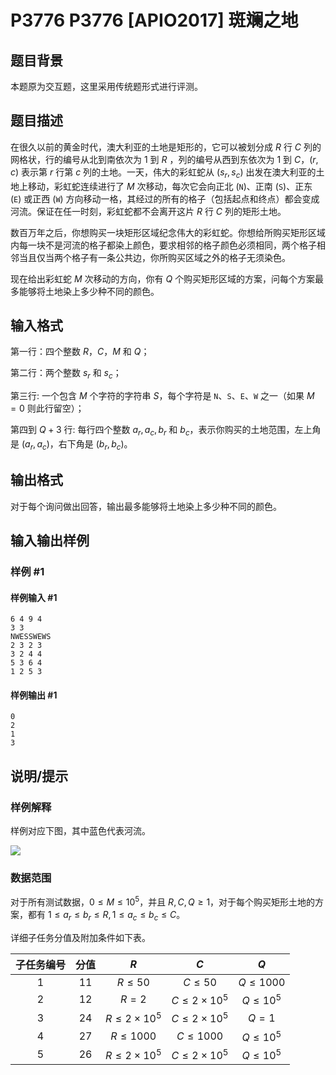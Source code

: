 # P3776 P3776 [APIO2017] 斑斓之地

## 题目背景

本题原为交互题，这里采用传统题形式进行评测。

## 题目描述

在很久以前的黄金时代，澳大利亚的土地是矩形的，它可以被划分成 $R$ 行 $C$ 列的网格状，行的编号从北到南依次为 $1$ 到 $R$ ，列的编号从西到东依次为 $1$ 到 $C$，$(r,c)$ 表示第 $r$ 行第 $c$ 列的土地。一天，伟大的彩虹蛇从 $(s_r,s_c)$ 出发在澳大利亚的土地上移动，彩虹蛇连续进行了 $M$ 次移动，每次它会向正北 (`N`)、正南 (`S`)、正东 (`E`) 或正西 (`W`) 方向移动一格，其经过的所有的格子（包括起点和终点）都会变成河流。保证在任一时刻，彩虹蛇都不会离开这片 $R$ 行 $C$ 列的矩形土地。

数百万年之后，你想购买一块矩形区域纪念伟大的彩虹蛇。你想给所购买矩形区域内每一块不是河流的格子都染上颜色，要求相邻的格子颜色必须相同，两个格子相邻当且仅当两个格子有一条公共边，你所购买区域之外的格子无须染色。

现在给出彩虹蛇 $M$ 次移动的方向，你有 $Q$ 个购买矩形区域的方案，问每个方案最多能够将土地染上多少种不同的颜色。

## 输入格式

第一行：四个整数 $R$，$C$，$M$ 和 $Q$；

第二行：两个整数 $s_r$ 和 $s_c$；

第三行: 一个包含 $M$ 个字符的字符串 $S$，每个字符是 `N`、`S`、`E`、`W` 之一（如果 $M=0$ 则此行留空）；

第四到 $Q+3$ 行: 每行四个整数 $a_r,a_c,b_r$ 和 $b_c$，表示你购买的土地范围，左上角是 $(a_r,a_c)$，右下角是 $(b_r,b_c)$。

## 输出格式

对于每个询问做出回答，输出最多能够将土地染上多少种不同的颜色。

## 输入输出样例

### 样例 #1

#### 样例输入 #1

```
6 4 9 4
3 3
NWESSWEWS
2 3 2 3
3 2 4 4
5 3 6 4
1 2 5 3
```

#### 样例输出 #1

```
0
2
1
3
```

## 说明/提示

### 样例解释

样例对应下图，其中蓝色代表河流。

![](https://cdn.luogu.com.cn/upload/image_hosting/1mhty5m8.png)

### 数据范围

对于所有测试数据，$0\le M\le 10^5$，并且 $R,C,Q\ge 1$，对于每个购买矩形土地的方案，都有 $1 \le a_r \le b_r \le R, 1 \le a_c \le b_c \le C$。

详细子任务分值及附加条件如下表。

|子任务编号|分值|$R$|$C$|$Q$|
|:-:|:-:|:-:|:-:|:-:|
|$1$|$11$|$R\le 50$|$C\le 50$|$Q\le 1000$|
|$2$|$12$|$R=2$|$C\le 2\times 10^5$|$Q\le 10^5$|
|$3$|$24$|$R\le 2\times 10^5$|$C\le 2\times 10^5$|$Q=1$|
|$4$|$27$|$R\le 1000$|$C\le 1000$|$Q\le 10^5$|
|$5$|$26$|$R\le 2\times 10^5$|$C\le 2\times 10^5$|$Q\le 10^5$|

